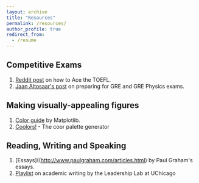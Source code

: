```yaml
---
layout: archive
title: "Resources"
permalink: /resources/
author_profile: true
redirect_from:
  - /resume
---
```



## Competitive Exams

1. [Reddit post](https://www.reddit.com/r/ToeflAdvice/comments/ybiuf5/just_got_my_toefl_scores/) on how to Ace the TOEFL.
2. [Jaan Altosaar's post](https://jaan.io/how-to-ace-the-gre-and-physics-gre/) on preparing for GRE and GRE Physics exams.


## Making visually-appealing figures

1. [Color guide](https://matplotlib.org/stable/gallery/color/named_colors.html) by Matplotlib.
2. [Coolors!](https://coolors.co/) - The coor palette generator

## Reading, Writing and Speaking
1. [Essays]((http://www.paulgraham.com/articles.html) by Paul Graham's essays.
2. [Playlist](https://www.youtube.com/watch?v=vtIzMaLkCaM&list=PLT9dtLV29xu8NkipEERDB2I62tLyhTJym&index=1) on academic writing by the Leadership Lab at UChicago
